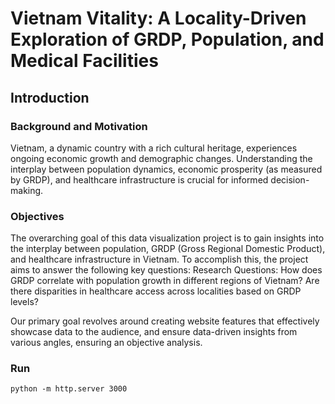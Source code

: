 # Vietnam Vitality: A Locality-Driven Exploration of GRDP, Population, and Medical Facilities

## Introduction
### Background and Motivation
Vietnam, a dynamic country with a rich cultural heritage, experiences ongoing economic growth and demographic changes. 
Understanding the interplay between population dynamics, economic prosperity (as measured by GRDP), and healthcare infrastructure is crucial for informed decision-making. 

### Objectives
The overarching goal of this data visualization project is to gain insights into the interplay between population, GRDP (Gross Regional Domestic Product), 
and healthcare infrastructure in Vietnam. To accomplish this, the project aims to answer the following key questions:
Research Questions:
How does GRDP correlate with population growth in different regions of Vietnam?
Are there disparities in healthcare access across localities based on GRDP levels?

Our primary goal revolves around creating website features that effectively showcase data to the audience, 
and ensure data-driven insights from various angles, ensuring an objective analysis. 

### Run
`python -m http.server 3000`